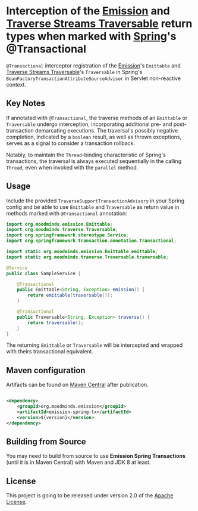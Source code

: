 # Interception of the [Emission](https://github.com/MoodMinds/emission) and [Traverse Streams Traversable](https://github.com/MoodMinds/traverse-streams-traversable) return types when marked with [Spring](https://spring.io)'s @Transactional

`@Transactional` interceptor registration of the [Emission](https://github.com/MoodMinds/emission)'s `Emittable` and
[Traverse Streams Traversable](https://github.com/MoodMinds/traverse-streams-traversable)'s `Traversable` in Spring's
`BeanFactoryTransactionAttributeSourceAdvisor` in Servlet non-reactive context.

## Key Notes

If annotated with `@Transactional`, the traverse methods of an `Emittable` or `Traversable` undergo interception, incorporating
additional pre- and post-transaction demarcating executions. The traversal's possibly negative completion, indicated by a `boolean`
result, as well as thrown exceptions, serves as a signal to consider a transaction rollback.

Notably, to maintain the `Thread`-binding characteristic of Spring's transactions, the traversal is always executed sequentially
in the calling `Thread`, even when invoked with the `parallel` method.

## Usage

Include the provided `TraverseSupportTransactionAdvisory` in your Spring config and be able to use `Emittable` and `Traversable`
as return value in methods marked with `@Transactional` annotation:

```java
import org.moodminds.emission.Emittable;
import org.moodminds.traverse.Traversable;
import org.springframework.stereotype.Service;
import org.springframework.transaction.annotation.Transactional;

import static org.moodminds.emission.Emittable.emittable;
import static org.moodminds.traverse.Traversable.traversable;

@Service
public class SampleService {

    @Transactional
    public Emittable<String, Exception> emission() {
        return emittable(traversable());
    }

    @Transactional
    public Traversable<String, Exception> traverse() {
        return traversable();
    }
}
```

The returning `Emittable` or `Traversable` will be intercepted and wrapped with theirs transactional equivalent.

## Maven configuration

Artifacts can be found on [Maven Central](https://search.maven.org/) after publication.

```xml

<dependency>
    <groupId>org.moodminds.emission</groupId>
    <artifactId>emission-spring-tx</artifactId>
    <version>${version}</version>
</dependency>
```

## Building from Source

You may need to build from source to use **Emission Spring Transactions** (until it is in Maven Central) with Maven and JDK 8 at least.

## License
This project is going to be released under version 2.0 of the [Apache License][l].

[l]: https://www.apache.org/licenses/LICENSE-2.0
